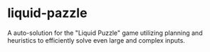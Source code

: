 # liquid-pazzle
A auto-solution for the "Liquid Puzzle" game utilizing planning and heuristics to efficiently solve even large and complex inputs.

